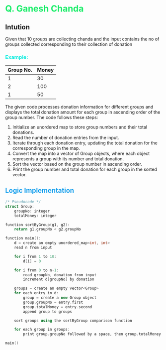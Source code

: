 # <span style="color:#1AED69"> Q. **Ganesh Chanda**</span>


## **Intution**
Given that 10 groups are collecting chanda and the input contains the no of groups collected corresponding to their collection of donation
### <span style="color:#1AEDE0"> Example: </span>

| Group No. | Money |
|-----------|-------|
|     1     |   30  |
|     2     |  100  |
|     1     |   50  |

The given code processes donation information for different groups and displays the total donation amount for each group in ascending order of the group number. The code follows these steps:

1. Initialize an unordered map to store group numbers and their total donations.
2. Read the number of donation entries from the input.
3. Iterate through each donation entry, updating the total donation for the corresponding group in the map.
4. Convert the map into a vector of Group objects, where each object represents a group with its number and total donation.
5. Sort the vector based on the group number in ascending order.
6. Print the group number and total donation for each group in the sorted vector.


## <span style="color:#1AA1ED"> **Logic Implementation** </span>


```cpp
/* Pseudocode */
struct Group:
    groupNo: integer
    totalMoney: integer

function sortByGroup(g1, g2):
    return g1.groupNo < g2.groupNo

function main():
    d = create an empty unordered_map<int, int>
    read n from input

    for i from 1 to 10:
        d[i] = 0

    for i from 0 to n-1:
        read groupNo, donation from input
        increment d[groupNo] by donation

    groups = create an empty vector<Group>
    for each entry in d:
        group = create a new Group object
        group.groupNo = entry.first
        group.totalMoney = entry.second
        append group to groups

    sort groups using the sortByGroup comparison function

    for each group in groups:
        print group.groupNo followed by a space, then group.totalMoney and a new line

main()

```